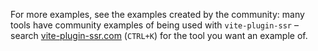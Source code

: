 For more examples, see the examples created by the community: many tools have community examples of being used with `vite-plugin-ssr` – search [vite-plugin-ssr.com](https://vite-plugin-ssr.com) (`CTRL+K`) for the tool you want an example of.

